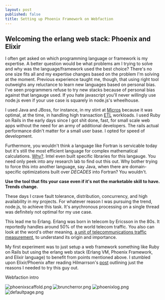 ```yaml
---
layout: post
published: false
title: Setting up Phoenix Framework on Webfaction
---
```

## Welcoming the erlang web stack: Phoenix and Elixir

I often get asked on which programming language or framework is my expertise. A better question would be what problems am I trying to solve and why was the language/framework used the best choice? There's no one size fits all and my expertise changes based on the problem I'm solving at the moment. Previous experience taught me, though, that using right tool outweighs any reluctance to learn new languages based on personal bias. I've seen programmers refuse to try new stacks because of personal bias against that langauge used. If you hate javascript you'll never willingly use node.js even if your use case is squarely in node.js's wheelhouse.

I used Java and JBoss, for instance, in my stint at [Micros](https://www.oracle.com/corporate/acquisitions/micros/index.html) because it was optimal, at the time, in handling high transaction [ETL](https://www.webopedia.com/TERM/E/ETL.html) workloads. I used Ruby on Rails in the early days since I got shit done, fast, for small scale web apps without the need for an army of additional developers. The rails actual performance didn't matter for a small user base. I opted for speed of development.

Furthermore, you wouldn't think a language like Fortran is servicable today but it's still the most efficient language for complex mathematical calculations. [Why?](https://scicomp.stackexchange.com/questions/203/what-makes-fortran-fast). Intel even built specific libraries for this langauge. You need only peek into any research lab to find out this out. Why bother trying to force this into another language, say Java, when there are domain-specific optimizations built over _DECADES_ into Fortran? You wouldn't.  

**Use the tool that fits your case even if it's not the marketable skill to have. Trends change.**

These days I crave fault tolerance, distribution, concurrency, and high availability in my projects. For whatever reason I was pursuing the trend, node.js, to achieve this task. It's anychronous processing on a single thread was definitely not optimal for my use case. 

This lead me to Erlang. Erlang was born in telecom by Ericsson in the 80s. It reportedly handles around 50% of the world telecom traffic. You also can look at the word's other meaning, [a unit of telecommunications traffic measurement](http://www.erlang.com/whatis.html#erlang), to understand its origin and importance.

My first experiment was to just setup a web framework something like Ruby on Rails but using the erlang web stack (Erlang VM, Phoenix Framework, and Elixir language) to benefit from points mentioned above. I stumbled upon Elixir/Phoenix after reading Hilmarrson's [post](https://14islands.com/blog/2016/08/16/phoenix-framework/) outlining just the reasons I needed to try this guy out.



Webfaction intro

![phoenixscaffold.png]({{site.baseurl}}/img/phoenixscaffold.png)
![bruncherror.png]({{site.baseurl}}/img/bruncherror.png)
![phoenixlog.png]({{site.baseurl}}/img/phoenixlog.png)
![defaultpage.png]({{site.baseurl}}/img/defaultpage.png)
